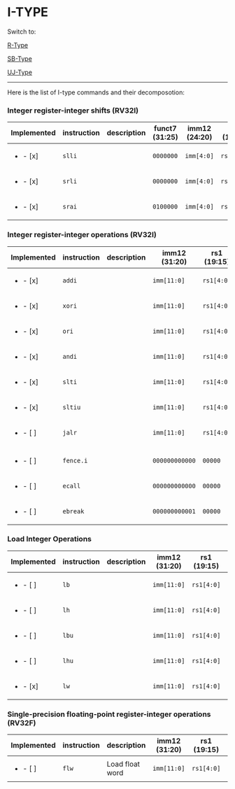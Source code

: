 # I-TYPE

Switch to:

[R-Type](/docs/r_type.md)

[SB-Type](/docs/sb_type.md)

[UJ-Type](/docs/uj_type.md)

---

Here is the list of I-type commands and their decomposotion:

### Integer register-integer shifts (RV32I)

| Implemented                | instruction | description | funct7 (31:25) | imm12 (24:20) | rs1 (19:15) | funct3 (14:12) | rd (11:7) | opcode (6:0) |
| -------------------------- | ----------- | ----------- | -------------- | ------------- | ----------- | -------------- | --------- | ------------ |
| <ul> <li>- [x] </li> </ul> | `slli`      |             | `0000000`      | `imm[4:0]`    | `rs1[4:0]`  | `001`          | `rd[4:0]` | `0010011`    |
| <ul> <li>- [x] </li> </ul> | `srli`      |             | `0000000`      | `imm[4:0]`    | `rs1[4:0]`  | `101`          | `rd[4:0]` | `0010011`    |
| <ul> <li>- [x] </li> </ul> | `srai`      |             | `0100000`      | `imm[4:0]`    | `rs1[4:0]`  | `101`          | `rd[4:0]` | `0010011`    |

### Integer register-integer operations (RV32I)

| Implemented                | instruction | description | imm12 (31:20)  | rs1 (19:15) | funct3 (14:12) | rd (11:7) | opcode (6:0) |
| -------------------------- | ----------- | ----------- | -------------- | ----------- | -------------- | --------- | ------------ |
| <ul> <li>- [x] </li> </ul> | `addi`      |             | `imm[11:0]`    | `rs1[4:0]`  | `000`          | `rd[4:0]` | `0010011`    |
| <ul> <li>- [x] </li> </ul> | `xori`      |             | `imm[11:0]`    | `rs1[4:0]`  | `100`          | `rd[4:0]` | `0010011`    |
| <ul> <li>- [x] </li> </ul> | `ori`       |             | `imm[11:0]`    | `rs1[4:0]`  | `110`          | `rd[4:0]` | `0010011`    |
| <ul> <li>- [x] </li> </ul> | `andi`      |             | `imm[11:0]`    | `rs1[4:0]`  | `111`          | `rd[4:0]` | `0010011`    |
| <ul> <li>- [x] </li> </ul> | `slti`      |             | `imm[11:0]`    | `rs1[4:0]`  | `010`          | `rd[4:0]` | `0010011`    |
| <ul> <li>- [x] </li> </ul> | `sltiu`     |             | `imm[11:0]`    | `rs1[4:0]`  | `011`          | `rd[4:0]` | `0010011`    |
| <ul> <li>- [ ] </li> </ul> | `jalr`      |             | `imm[11:0]`    | `rs1[4:0]`  | `000`          | `rd[4:0]` | `1100111`    |
|                            |             |             |                |             |                |           |              |
| <ul> <li>- [ ] </li> </ul> | `fence.i`   |             | `000000000000` | `00000`     | `001`          | `00000`   | `0001111`    |
| <ul> <li>- [ ] </li> </ul> | `ecall`     |             | `000000000000` | `00000`     | `000`          | `00000`   | `1110011`    |
| <ul> <li>- [ ] </li> </ul> | `ebreak`    |             | `000000000001` | `00000`     | `000`          | `00000`   | `1110011`    |

### Load Integer Operations

| Implemented                | instruction | description | imm12 (31:20) | rs1 (19:15) | funct3 (14:12) | rd (11:7) | opcode (6:0) |
| -------------------------- | ----------- | ----------- | ------------- | ----------- | -------------- | --------- | ------------ |
| <ul> <li>- [ ] </li> </ul> | `lb`        |             | `imm[11:0]`   | `rs1[4:0]`  | `000`          | `rd[4:0]` | `0000011`    |
| <ul> <li>- [ ] </li> </ul> | `lh`        |             | `imm[11:0]`   | `rs1[4:0]`  | `001`          | `rd[4:0]` | `0000011`    |
| <ul> <li>- [ ] </li> </ul> | `lbu`       |             | `imm[11:0]`   | `rs1[4:0]`  | `100`          | `rd[4:0]` | `0000011`    |
| <ul> <li>- [ ] </li> </ul> | `lhu`       |             | `imm[11:0]`   | `rs1[4:0]`  | `101`          | `rd[4:0]` | `0000011`    |
| <ul> <li>- [x] </li> </ul> | `lw`        |             | `imm[11:0]`   | `rs1[4:0]`  | `010`          | `rd[4:0]` | `0000011`    |

### Single-precision floating-point register-integer operations (RV32F)

| Implemented                | instruction | description     | imm12 (31:20) | rs1 (19:15) | funct3 (14:12) | rd (11:7) | opcode (6:0) |
| -------------------------- | ----------- | --------------- | ------------- | ----------- | -------------- | --------- | ------------ |
| <ul> <li>- [ ] </li> </ul> | `flw`       | Load float word | `imm[11:0]`   | `rs1[4:0]`  | `010`          | `rd[4:0]` | `0000111`    |

